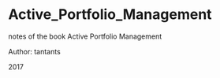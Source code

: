 # Active_Portfolio_Management
notes of the book Active Portfolio Management

Author: tantants

2017
